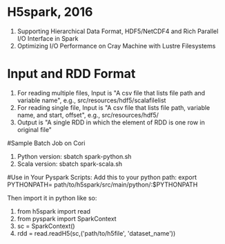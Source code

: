 # H5spark, 2016
1. Supporting Hierarchical Data Format, HDF5/NetCDF4 and Rich Parallel I/O Interface in Spark
2. Optimizing I/O Performance on Cray Machine with Lustre Filesystems

# Input and RDD Format
1. For reading multiple files, Input is "A csv file that lists file path and variable name", e.g., src/resources/hdf5/scalafilelist
2. For reading single file, Input is "A csv file that lists file path, variable name, and start, offset", e.g., src/resources/hdf5/
3. Output is "A single RDD in which the element of RDD is one row in original file"

#Sample Batch Job on Cori
1. Python version: sbatch spark-python.sh 
2. Scala version: sbatch spark-scala.sh

#Use in Your Pyspark Scripts:
Add this to your python path:
	export PYTHONPATH= path/to/h5spark/src/main/python/:$PYTHONPATH

Then import it in python like so:

1. from h5spark import read
2. from pyspark import SparkContext
3. sc = SparkContext()
4. rdd = read.readH5(sc,('path/to/h5file', 'dataset_name'))
